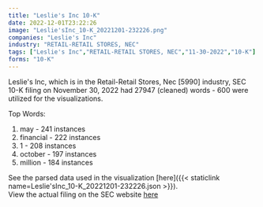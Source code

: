 ```yaml
---
title: "Leslie's Inc 10-K"
date: 2022-12-01T23:22:26
image: "Leslie'sInc_10-K_20221201-232226.png"
companies: "Leslie's Inc"
industry: "RETAIL-RETAIL STORES, NEC"
tags: ["Leslie's Inc","RETAIL-RETAIL STORES, NEC","11-30-2022","10-K"]
forms: "10-K"
---
```

Leslie's Inc, which is in the Retail-Retail Stores, Nec [5990] industry, SEC 10-K filing on November 30, 2022 had 27947 (cleaned) words - 600 were utilized for the visualizations.

Top Words:
1. may - 241 instances
2. financial - 222 instances
3. 1 - 208 instances
4. october - 197 instances
5. million - 184 instances


See the parsed data used in the visualization [here]({{< staticlink name=Leslie'sInc_10-K_20221201-232226.json >}}).  
View the actual filing on the SEC website [here](https://www.sec.gov/Archives/edgar/data/1821806/0000950170-22-025883.txt)